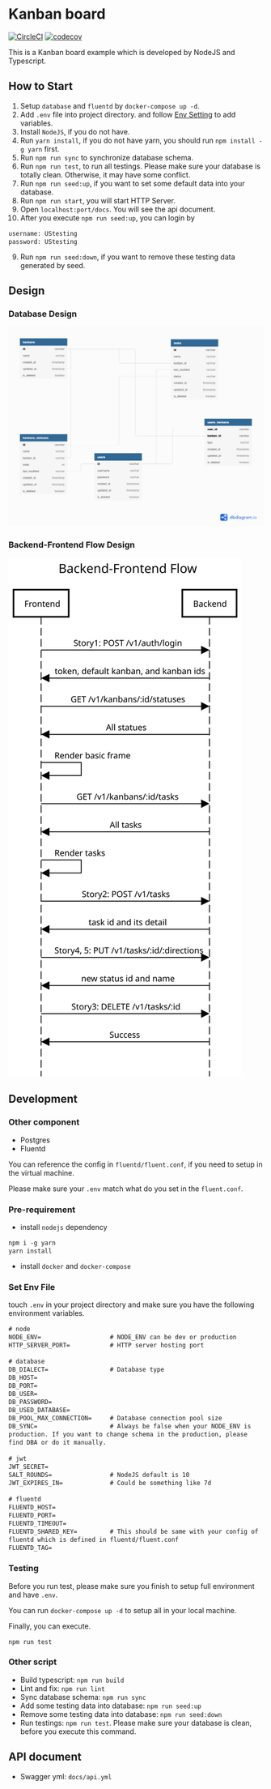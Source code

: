 # Kanban board

[![CircleCI](https://circleci.com/gh/freedomsean/kanban.svg?style=svg)](https://circleci.com/gh/freedomsean/kanban)
[![codecov](https://codecov.io/gh/freedomsean/kanban/branch/master/graph/badge.svg?token=ETY5YGMT25)](https://codecov.io/gh/freedomsean/kanban/)


This is a Kanban board example which is developed by NodeJS and Typescript.

## How to Start

1. Setup `database` and `fluentd` by `docker-compose up -d`.
2. Add `.env` file into project directory. and follow [Env Setting](#Set%20Env%20File) to add variables.
3. Install `NodeJS`, if you do not have.
4. Run `yarn install`, if you do not have yarn, you should run `npm install -g yarn` first.
5. Run `npm run sync` to synchronize database schema.
6. Run `npm run test`, to run all testings. Please make sure your database is totally clean. Otherwise, it may have some conflict.
7. Run `npm run seed:up`, if you want to set some default data into your database.
8. Run `npm run start`, you will start HTTP Server.
9. Open `localhost:port/docs`. You will see the api document.
10. After you execute `npm run seed:up`, you can login by 

```
username: UStesting
password: UStesting
```
9. Run `npm run seed:down`, if you want to remove these testing data generated by seed.

## Design

### Database Design

![Database Design](docs/db.png)

### Backend-Frontend Flow Design

![Backend-Frontend Flow Design](docs/flow.svg)


## Development

### Other component

- Postgres
- Fluentd

You can reference the config in `fluentd/fluent.conf`, if you need to setup in the virtual machine.

Please make sure your `.env` match what do you set in the `fluent.conf`.

### Pre-requirement

- install `nodejs` dependency

```
npm i -g yarn
yarn install
```

- install `docker` and `docker-compose`

### Set Env File

touch `.env` in your project directory and make sure you have the following environment variables.

```
# node
NODE_ENV=                   # NODE_ENV can be dev or production
HTTP_SERVER_PORT=           # HTTP server hosting port             

# database
DB_DIALECT=                 # Database type
DB_HOST=
DB_PORT=
DB_USER=
DB_PASSWORD=
DB_USED_DATABASE=
DB_POOL_MAX_CONNECTION=     # Database connection pool size
DB_SYNC=                    # Always be false when your NODE_ENV is production. If you want to change schema in the production, please find DBA or do it manually.

# jwt
JWT_SECRET=
SALT_ROUNDS=                # NodeJS default is 10
JWT_EXPIRES_IN=             # Could be something like 7d

# fluentd
FLUENTD_HOST=
FLUENTD_PORT=
FLUENTD_TIMEOUT=
FLUENTD_SHARED_KEY=         # This should be same with your config of fluentd which is defined in fluentd/fluent.conf
FLUENTD_TAG=
```


### Testing

Before you run test, please make sure you finish to setup full environment and have `.env`.

You can run `docker-compose up -d` to setup all in your local machine.

Finally, you can execute.

```
npm run test
```


### Other script

- Build typescript: `npm run build`
- Lint and fix: `npm run lint`
- Sync database schema: `npm run sync`
- Add some testing data into database: `npm run seed:up`
- Remove some testing data into database: `npm run seed:down`
- Run testings: `npm run test`. Please make sure your database is clean, before you execute this command.

## API document

- Swagger yml: `docs/api.yml`